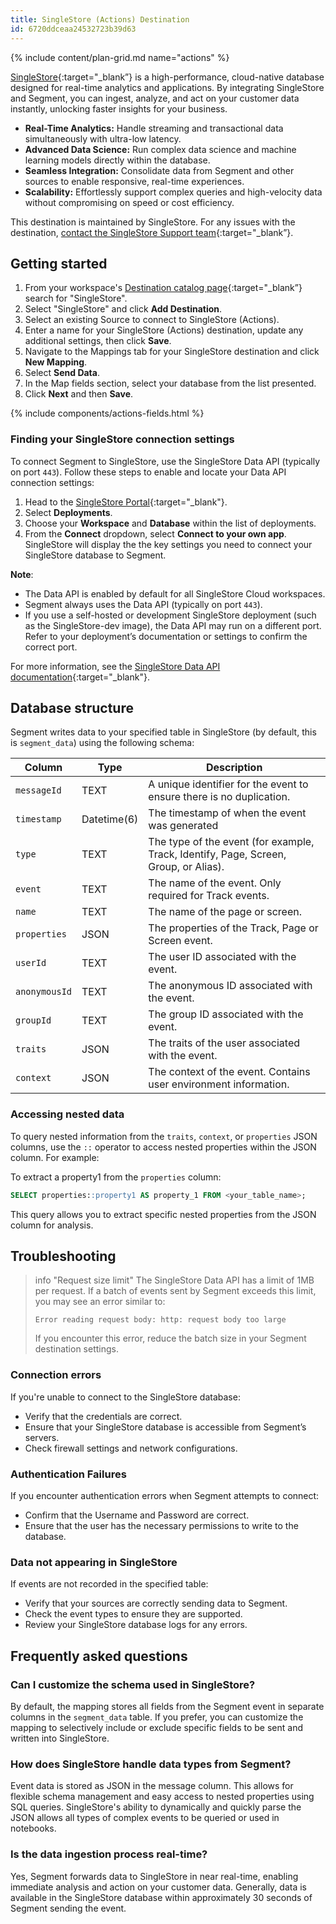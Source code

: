 ```yaml
---
title: SingleStore (Actions) Destination
id: 6720ddceaa24532723b39d63
---
```


{% include content/plan-grid.md name="actions" %}

[SingleStore](https://singlestore.com/?utm_source=segmentio&utm_medium=docs&utm_campaign=partners){:target="_blank”} is a high-performance, cloud-native database designed for real-time analytics and applications. By integrating SingleStore and Segment, you can ingest, analyze, and act on your customer data instantly, unlocking faster insights for your business.
* **Real-Time Analytics:** Handle streaming and transactional data simultaneously with ultra-low latency.
* **Advanced Data Science:** Run complex data science and machine learning models directly within the database.
* **Seamless Integration:** Consolidate data from Segment and other sources to enable responsive, real-time experiences.
* **Scalability:** Effortlessly support complex queries and high-velocity data without compromising on speed or cost efficiency.

This destination is maintained by SingleStore. For any issues with the destination, [contact the SingleStore Support team](https://support.singlestore.com/){:target="_blank”}.

## Getting started

1. From your workspace's [Destination catalog page](https://app.segment.com/goto-my-workspace/destinations/catalog){:target="_blank”} search for "SingleStore".
2. Select "SingleStore" and click **Add Destination**.
3. Select an existing Source to connect to SingleStore (Actions).
4. Enter a name for your SingleStore (Actions) destination, update any additional settings, then click **Save**. 
6. Navigate to the Mappings tab for your SingleStore destination and click **New Mapping**.
7. Select **Send Data**. 
8. In the Map fields section, select your database from the list presented.
9. Click **Next** and then **Save**.  

{% include components/actions-fields.html %}

### Finding your SingleStore connection settings
To connect Segment to SingleStore, use the SingleStore Data API (typically on port `443`). Follow these steps to enable and locate your Data API connection settings:

1. Head to the [SingleStore Portal](https://portal.singlestore.com){:target="_blank"}.
2. Select **Deployments**.
3. Choose your **Workspace** and **Database** within the list of deployments.
4. From the **Connect** dropdown, select **Connect to your own app**. SingleStore will display the the key settings you need to connect your SingleStore database to Segment. 

**Note**:  
- The Data API is enabled by default for all SingleStore Cloud workspaces.  
- Segment always uses the Data API (typically on port `443`).  
- If you use a self-hosted or development SingleStore deployment (such as the SingleStore-dev image), the Data API may run on a different port. Refer to your deployment’s documentation or settings to confirm the correct port.

For more information, see the [SingleStore Data API documentation](https://docs.singlestore.com/cloud/reference/data-api/){:target="_blank"}.

## Database structure
Segment writes data to your specified table in SingleStore (by default, this is `segment_data`) using the following schema:

| Column |	Type	| Description |
| -------- | ------ |  ----------- |
| `messageId` |	TEXT |	A unique identifier for the event to ensure there is no duplication. |
| `timestamp` |	Datetime(6) |	The timestamp of when the event was generated |
| `type` |	TEXT |	The type of the event (for example, Track, Identify, Page, Screen, Group, or Alias). |
| `event` |	TEXT |	The name of the event. Only required for Track events. |
| `name` |	TEXT |	The name of the page or screen. |
| `properties` | JSON |	The properties of the Track, Page or Screen event. |
| `userId` |	TEXT |	The user ID associated with the event. |
| `anonymousId` |  TEXT |	The anonymous ID associated with the event. |
| `groupId` |  TEXT |	The group ID associated with the event. |
| `traits` |  JSON |	The traits of the user associated with the event. |
| `context` |	JSON |	The context of the event. Contains user environment information. |


### Accessing nested data
To query nested information from the `traits`, `context`, or `properties` JSON columns, use the `::` operator to access nested properties within the JSON column. For example:

To extract a property1 from the `properties` column:
```sql
SELECT properties::property1 AS property_1 FROM <your_table_name>;
```

This query allows you to extract specific nested properties from the JSON column for analysis.

## Troubleshooting

> info "Request size limit"
> The SingleStore Data API has a limit of 1MB per request. If a batch of events sent by Segment exceeds this limit, you may see an error similar to:
> 
> ```
> Error reading request body: http: request body too large
> ```
> 
> If you encounter this error, reduce the batch size in your Segment destination settings.


### Connection errors
If you're unable to connect to the SingleStore database:
* Verify that the credentials are correct.
* Ensure that your SingleStore database is accessible from Segment’s servers.
* Check firewall settings and network configurations.

### Authentication Failures
If you encounter authentication errors when Segment attempts to connect:
* Confirm that the Username and Password are correct.
* Ensure that the user has the necessary permissions to write to the database.

### Data not appearing in SingleStore
If events are not recorded in the specified table:
* Verify that your sources are correctly sending data to Segment.
* Check the event types to ensure they are supported.
* Review your SingleStore database logs for any errors.

## Frequently asked questions
### Can I customize the schema used in SingleStore?

By default, the mapping stores all fields from the Segment event in separate columns in the `segment_data` table. If you prefer, you can customize the mapping to selectively include or exclude specific fields to be sent and written into SingleStore.

### How does SingleStore handle data types from Segment?

Event data is stored as JSON in the message column. This allows for flexible schema management and easy access to nested properties using SQL queries.  SingleStore's ability to dynamically and quickly parse the JSON allows all types of complex events to be queried or used in notebooks.

### Is the data ingestion process real-time?

Yes, Segment forwards data to SingleStore in near real-time, enabling immediate analysis and action on your customer data. Generally, data is available in the SingleStore database within approximately 30 seconds of Segment sending the event.